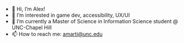- 👋 Hi, I’m Alex!
- 💞️ I’m interested in game dev, accessibility, UX/UI
- 🌱 I’m currently a Master of Science in Information Science student @ UNC-Chapel Hill
- 📫 How to reach me: amarti@unc.edu

<!---
alxmartin13/alxmartin13 is a ✨ special ✨ repository because its `README.md` (this file) appears on your GitHub profile.
You can click the Preview link to take a look at your changes.
--->
